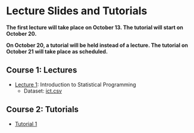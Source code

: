 # Lecture Slides and Tutorials

**The first lecture will take place on October 13. The tutorial will start on October 20.**

**On October 20, a tutorial will be held instead of a lecture. The tutorial on October 21 will take place as scheduled.**



## Course 1: Lectures

* [Lecture 1](./lecture/l1/Lecture_1.html): Introduction to Statistical Programming
    - Dataset: [ict.csv](./data/ict.csv)


## Course 2: Tutorials
* [Tutorial 1](./tutorial/tutorial-1/tutorial_1.ipynb)